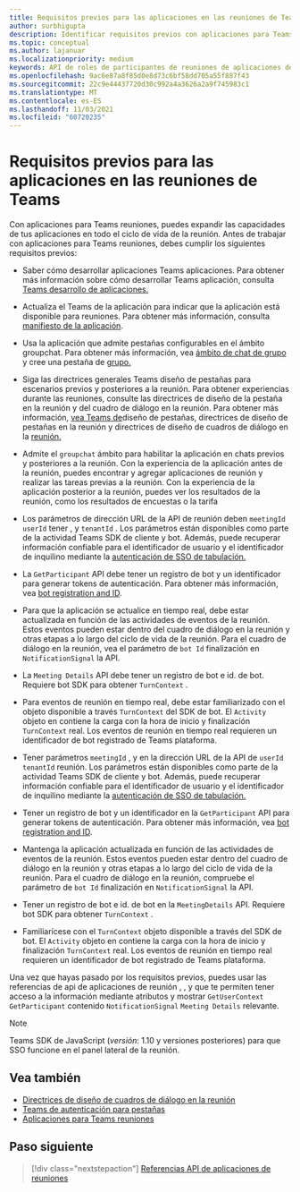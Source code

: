 ```yaml
---
title: Requisitos previos para las aplicaciones en las reuniones de Teams
author: surbhigupta
description: Identificar requisitos previos con aplicaciones para Teams reuniones
ms.topic: conceptual
ms.author: lajanuar
ms.localizationpriority: medium
keywords: API de roles de participantes de reuniones de aplicaciones de teams
ms.openlocfilehash: 9ac6e87a8f85d0e8d73c6bf58dd705a55f887f43
ms.sourcegitcommit: 22c9e44437720d30c992a4a3626a2a9f745983c1
ms.translationtype: MT
ms.contentlocale: es-ES
ms.lasthandoff: 11/03/2021
ms.locfileid: "60720235"
---
```

# <a name="prerequisites-for-apps-in-teams-meetings"></a>Requisitos previos para las aplicaciones en las reuniones de Teams

Con aplicaciones para Teams reuniones, puedes expandir las capacidades de tus aplicaciones en todo el ciclo de vida de la reunión. Antes de trabajar con aplicaciones para Teams reuniones, debes cumplir los siguientes requisitos previos:

* Saber cómo desarrollar aplicaciones Teams aplicaciones. Para obtener más información sobre cómo desarrollar Teams aplicación, consulta [Teams desarrollo de aplicaciones.](../overview.md)

* Actualiza el Teams de la aplicación para indicar que la aplicación está disponible para reuniones. Para obtener más información, consulta [manifiesto de la aplicación](enable-and-configure-your-app-for-teams-meetings.md#update-your-app-manifest).

* Usa la aplicación que admite pestañas configurables en el ámbito groupchat. Para obtener más información, vea [ámbito de chat de grupo](../resources/schema/manifest-schema.md#configurabletabs) y cree una pestaña de [grupo.](../build-your-first-app/build-channel-tab.md)

* Siga las directrices generales Teams diseño de pestañas para escenarios previos y posteriores a la reunión. Para obtener experiencias durante las reuniones, consulte las directrices de diseño de la pestaña en la reunión y del cuadro de diálogo en la reunión. Para obtener más información, [vea Teams de](../tabs/design/tabs.md)diseño de pestañas, directrices de diseño de pestañas en la reunión y directrices de diseño de cuadros de diálogo en la [reunión.](../apps-in-teams-meetings/design/designing-apps-in-meetings.md#use-an-in-meeting-dialog) [](../apps-in-teams-meetings/design/designing-apps-in-meetings.md#use-an-in-meeting-tab)

* Admite el `groupchat` ámbito para habilitar la aplicación en chats previos y posteriores a la reunión. Con la experiencia de la aplicación antes de la reunión, puedes encontrar y agregar aplicaciones de reunión y realizar las tareas previas a la reunión. Con la experiencia de la aplicación posterior a la reunión, puedes ver los resultados de la reunión, como los resultados de encuestas o la tarifa
* Los parámetros de dirección URL de la API de reunión deben `meetingId` `userId` tener , y `tenantId` . Los parámetros están disponibles como parte de la actividad Teams SDK de cliente y bot. Además, puede recuperar información confiable para el identificador de usuario y el identificador de inquilino mediante la [autenticación de SSO de tabulación.](../tabs/how-to/authentication/auth-aad-sso.md)

* La `GetParticipant` API debe tener un registro de bot y un identificador para generar tokens de autenticación. Para obtener más información, vea [bot registration and ID](../build-your-first-app/build-bot.md).

* Para que la aplicación se actualice en tiempo real, debe estar actualizada en función de las actividades de eventos de la reunión. Estos eventos pueden estar dentro del cuadro de diálogo en la reunión y otras etapas a lo largo del ciclo de vida de la reunión. Para el cuadro de diálogo en la reunión, vea el parámetro de `bot Id` finalización en `NotificationSignal` la API.

* La `Meeting Details` API debe tener un registro de bot e id. de bot. Requiere bot SDK para obtener `TurnContext` .

* Para eventos de reunión en tiempo real, debe estar familiarizado con el objeto disponible a través `TurnContext` del SDK de bot. El `Activity` objeto en contiene la carga con la hora de inicio y finalización `TurnContext` real. Los eventos de reunión en tiempo real requieren un identificador de bot registrado de Teams plataforma.

* Tener parámetros `meetingId` , y en la dirección URL de la API de `userId` `tenantId` reunión. Los parámetros están disponibles como parte de la actividad Teams SDK de cliente y bot. Además, puede recuperar información confiable para el identificador de usuario y el identificador de inquilino mediante la [autenticación de SSO de tabulación.](../tabs/how-to/authentication/auth-aad-sso.md)

* Tener un registro de bot y un identificador en la `GetParticipant` API para generar tokens de autenticación. Para obtener más información, vea [bot registration and ID](../build-your-first-app/build-bot.md).

* Mantenga la aplicación actualizada en función de las actividades de eventos de la reunión. Estos eventos pueden estar dentro del cuadro de diálogo en la reunión y otras etapas a lo largo del ciclo de vida de la reunión. Para el cuadro de diálogo en la reunión, compruebe el parámetro de `bot Id` finalización en `NotificationSignal` la API.

* Tener un registro de bot e id. de bot en la `MeetingDetails` API. Requiere bot SDK para obtener `TurnContext` .

* Familiarícese con el `TurnContext` objeto disponible a través del SDK de bot. El `Activity` objeto en contiene la carga con la hora de inicio y finalización `TurnContext` real. Los eventos de reunión en tiempo real requieren un identificador de bot registrado de Teams plataforma.

Una vez que hayas pasado por los requisitos previos, puedes usar las referencias de api de aplicaciones de reunión , , y que te permiten tener acceso a la información mediante atributos y mostrar `GetUserContext` `GetParticipant` contenido `NotificationSignal` `Meeting Details` relevante.

> [!NOTE]
> Teams SDK de JavaScript (_versión_: 1.10 y versiones posteriores) para que SSO funcione en el panel lateral de la reunión.

## <a name="see-also"></a>Vea también

* [Directrices de diseño de cuadros de diálogo en la reunión](design/designing-apps-in-meetings.md#use-an-in-meeting-dialog)
* [Teams de autenticación para pestañas](../tabs/how-to/authentication/auth-flow-tab.md)
* [Aplicaciones para Teams reuniones](teams-apps-in-meetings.md)

## <a name="next-step"></a>Paso siguiente

> [!div class="nextstepaction"]
> [Referencias API de aplicaciones de reuniones](API-references.md)
